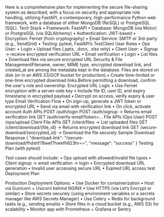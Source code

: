 Here is a comprehensive plan for implementing the secure file-sharing system as described, with a focus on security and appropriate role handling, utilizing FastAPI, a contemporary, high-performance Python web framework, with a database of either MongoDB (NoSQL) or PostgreSQL (SQL).
Tech Stack
	•	Framework: FastAPI
	•	Database: MongoDB (via Motor) or PostgreSQL (via SQLAlchemy)
	•	Authentication: JWT-based
	•	Encryption: Fernet (from cryptography)
	•	Email Service: SMTP or 3rd-party (e.g., SendGrid)
	•	Testing: pytest, FastAPI’s TestClient
 User Roles
	•	Ops User:
	•	Login
	•	Upload files (.pptx, .docx, .xlsx only)
	•	Client User:
	•	Signup → receive encrypted verification URL
	•	Email verification
	•	Login
	•	List files
	•	Download files via secure encrypted URL
 Security & File ManagementFilename, owner, MIME type, encrypted download link, and created_at are among the metadata kept in the database. Files are stored on disk (or in an AWS S3/GCP bucket for production).• Create time-limited or one-time encrypted download links.Before permitting a download, confirm the user's role and ownership.
 Encrypted URL Logic
	•	Use Fernet encryption with a server-side key
	•	Include file ID, user ID, and expiry timestamp in encrypted payload
	•	Decrypt on access, verify expiry & user type
 Email Verification Flow
	•	On sign-up, generate a JWT token or encrypted URL
	•	Send via email with verification link
	•	On click, activate account
Auth APIs
POST   /auth/login
POST   /auth/signup   → Returns email verification link
GET    /auth/verify-email?token=...
File APIs (Ops User)
POST   /ops/upload
Client File APIs
GET    /client/files                    → List uploaded files
GET    /client/download/{file_id}      → Returns encrypted download link
GET    /secure-download/{encrypted_id} → Download the file securely
Sample Download Response
{
  "download-link": "/secure-download/fhdshf78wef7hwefh823hr==",
  "message": "success"
}
Testing Plan (with pytest)

Test cases should include:
	•	Ops upload with allowed/invalid file types
	•	Client signup → email verification → login
	•	Encrypted download URL generation
	•	Invalid user accessing secure URL
	•	Expired URL access test
 Deployment Plan

Production Deployment Options:
	•	Use Docker for containerization
	•	Host via Gunicorn + Uvicorn behind NGINX
	•	Use HTTPS (via Let’s Encrypt or similar)
	•	Store secrets securely (using environment variables or a secrets manager like AWS Secrets Manager)
	•	Use Celery + Redis for background tasks (e.g., sending emails)
	•	Store files in a cloud bucket (e.g., AWS S3) for scalability
	•	Monitor app with Prometheus + Grafana or Sentry
